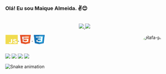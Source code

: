 ### Olá! Eu sou Maique Almeida. ✌️😊

<br>

<div align="center">
  <a href="https://github.com/MaiqueSilva">
  <img height="180em" src="https://github-readme-stats.vercel.app/api?username=MaiqueSilva&show_icons=true&theme=radical&include_all_commits=true&count_private=true"/>
  <img height="180em" src="https://github-readme-stats.vercel.app/api/top-langs/?username=MaiqueSilva&layout=compact&langs_count=7&theme=radical"/>
</div>

<div style="display: inline_block"><br>
  <img align="center" alt="Rafa-Js" height="30" width="40" src="https://raw.githubusercontent.com/devicons/devicon/master/icons/javascript/javascript-plain.svg">
  <img align="center" alt="Rafa-HTML" height="30" width="40" src="https://raw.githubusercontent.com/devicons/devicon/master/icons/html5/html5-original.svg">
  <img align="center" alt="Rafa-CSS" height="30" width="40" src="https://raw.githubusercontent.com/devicons/devicon/master/icons/css3/css3-original.svg">
  <img align="right" alt="Rafa-pic" height="150" style="border-radius:50px;" src="https://media.tenor.com/6qsDAP2bLQgAAAAC/homework-work.gif">
</div>

##

<div> 
 <a href="https://www.linkedin.com/in/maique-almeida-da-silva-856447181/" target="_blank"><img src="https://img.shields.io/badge/-LinkedIn-%230077B5?style=for-the-badge&logo=linkedin&logoColor=white" target="_blank"></a> 
     <a href = "mailto:maique.almeida@hotmail.com"><img src="https://img.shields.io/badge/-Gmail-%23333?style=for-the-badge&logo=gmail&logoColor=white" target="_blank"></a>
   <a href="https://www.instagram.com/maique.silva2/" target="_blank"><img src="https://img.shields.io/badge/-Instagram-%23E4405F?style=for-the-badge&logo=instagram&logoColor=white" target="_blank"></a>
     <a href = "https://github.com/MaiqueSilva"><img src="https://img.shields.io/badge/GitHub-100000?style=for-the-badge&logo=github&logoColor=white" target="_blank"></a>
  
</div>

![Snake animation](https://github.com/MaiqueSilva/MaiqueSilva/blob/output/github-contribution-grid-snake.svg)
